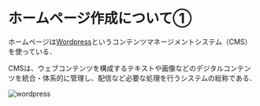 # ホームページ作成について①

ホームページは[Wordpress](https://ja.wordpress.com/)というコンテンツマネージメントシステム（CMS）を使っている．

CMSは、ウェブコンテンツを構成するテキストや画像などのデジタルコンテンツを統合・体系的に管理し、配信など必要な処理を行うシステムの総称である．

![wordpress](https://www.seohacks.net/cms/wp-content/uploads/2013/10/wp-bunri.jpg)

